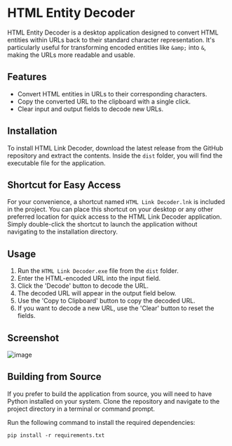 # HTML Entity Decoder

HTML Entity Decoder is a desktop application designed to convert HTML entities within URLs back to their standard character representation. It's particularly useful for transforming encoded entities like `&amp;` into `&`, making the URLs more readable and usable.

## Features

- Convert HTML entities in URLs to their corresponding characters.
- Copy the converted URL to the clipboard with a single click.
- Clear input and output fields to decode new URLs.

## Installation

To install HTML Link Decoder, download the latest release from the GitHub repository and extract the contents. Inside the `dist` folder, you will find the executable file for the application.

## Shortcut for Easy Access

For your convenience, a shortcut named `HTML Link Decoder.lnk` is included in the project. You can place this shortcut on your desktop or any other preferred location for quick access to the HTML Link Decoder application. Simply double-click the shortcut to launch the application without navigating to the installation directory.

## Usage

1. Run the `HTML Link Decoder.exe` file from the `dist` folder.
2. Enter the HTML-encoded URL into the input field.
3. Click the 'Decode' button to decode the URL.
4. The decoded URL will appear in the output field below.
5. Use the 'Copy to Clipboard' button to copy the decoded URL.
6. If you want to decode a new URL, use the 'Clear' button to reset the fields.

## Screenshot

![image](https://github.com/brunenberg/html-link-decoder/assets/94843584/d4a4e2e1-7e3d-4f23-8d54-8a93fb7db809)


## Building from Source

If you prefer to build the application from source, you will need to have Python installed on your system. Clone the repository and navigate to the project directory in a terminal or command prompt.

Run the following command to install the required dependencies:

```shell
pip install -r requirements.txt
